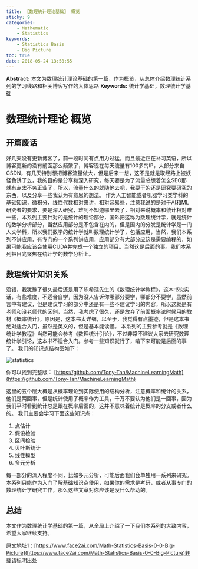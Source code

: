 ```yaml
---
title: 【数理统计理论基础】 概览
sticky: 9
categories:
    - Mathematic
    - Statistics
keywords:
    - Statistics Basis
    - Big Picture
toc: true
date: 2018-05-24 13:58:55
---
```


**Abstract:** 本文为数理统计理论基础的第一篇，作为概览，从总体介绍数理统计系列的学习线路和相关博客写作的大体思路
**Keywords:** 统计学基础，数理统计学基础

<!--more-->
# 数理统计理论 概览
## 开篇废话
好几天没有更新博客了，前一段时间有点用力过猛，而且最近正在补习英语，所以博客更新的没有前面那么频繁了，博客现在每天流量有100多的IP，大部分来自CSDN，有几天特别想把博客流量做大，但是后来一想，这不是就是取经路上被妖怪色诱了么，我的目的是分享和深入研究，每天要是为了流量总想着怎么SEO那就有点太不务正业了，所以，流量什么的就随他去吧，我要干的还是研究要研究的东西，以及分享一些我认为有意思的想法。
作为人工智能或者机器学习类学科的基础知识，微积分，线性代数相对来讲，相对容易些，注意我说的是对于AI和ML研究者的要求，要是深入研究，难到不知道哪里去了，相对来说概率和统计相对难一些，本系列主要针对的是统计的理论部分，国外把这称为数理统计学，就是统计的数学分析部分，当然应用部分是不包含在内的，但是国内的分发是统计学是一门人文学科，所以我们数学的统计学就叫数理统计学了，包括应用，当然，我们本系列不讲应用，有专门的一个系列讲应用，应用部分有大部分应该是需要编程的，如果可能我应该会使用CUDA并完成一个独立的项目。当然这是后面的事。我们本系列把目光聚焦在统计学的数学分析上。
## 数理统计知识关系
没错，我犹豫了很久最后还是用了陈希孺先生的《数理统计学教程》，这本书说实话，有些难度，不适合自学，因为没人告诉你哪部分要学，哪部分不要学，虽然前言中有建议，但是建议学习的部分中还是有一些不建议学习的内容，所以这就是有老师和没老师代的区别，当然，我考虑了很久，还是放弃了前面概率论时候用的教材《概率统计》，原因是，这本书太详细，以至于，我觉得有点墨迹，但是这本书绝对适合入门，虽然是英文的，但是基本能读懂。
本系列的主要参考就是《数理统计学教程》当然可能会参考《数理统计引论》，不过非常不建议大家去研究数理统计学引论，这本书不适合入门。参考一些知识就行了，啃下来可能是后面的事了。
我们的知识点结构图如下：

![statistics](https://github.com/Tony-Tan/MachineLearningMath/raw/master/Statistics.png)

你可以找到完整版：
[https://github.com/Tony-Tan/MachineLearningMath](https://github.com/Tony-Tan/MachineLearningMath)

这里的五个层大概是从概率理论到实际使用的结构分析，注意概率和统计的关系，他们是两回事，但是统计使用了概率作为工具，千万不要认为他们是一回事，因为我们平时看到统计总是跟在概率后面的，这并不意味着统计是概率的分支或者什么的。
我们主要会学习下面这些知识点：
1. 点估计
2. 假设检验
3. 区间检验
4. 贝叶斯统计
5. 线性模型
6. 多元分析

每一部分的深入程度不同，比如多元分析，可能后面我们会单独用一系列来研究。
本系列只能作为入门了解基础知识点使用，如果你的需求是考研，或者从事专门的数理统计学研究工作，那么这些文章对你应该是没什么帮助的。
## 总结
本文作为数理统计学基础的第一篇，从全局上介绍了一下我们本系列的大致内容，希望大家继续支持。





原文地址1：[https://www.face2ai.com/Math-Statistics-Basis-0-0-Big-Picture](https://www.face2ai.com/Math-Statistics-Basis-0-0-Big-Picture)转载请标明出处
